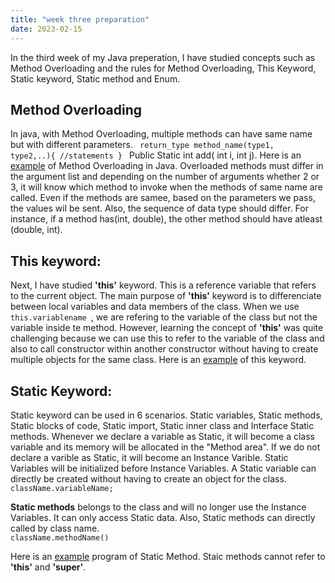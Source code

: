 ```yaml
---
title: "week three preparation"
date: 2023-02-15
---
```


In the third week of my Java preperation, I have studied concepts such as Method Overloading and the rules for Method Overloading, This Keyword, Static keyword, Static method and Enum.

## Method Overloading ##

In java, with Method Overloading, multiple methods can have same name but with different parameters.
<code>
  return_type method_name(type1, type2,..){ 
  //statements 
  } 
</code> 
Public Static int add( int i, int j). Here is an [example](https://github.com/jaswanthkasani/LearningBlog/blob/main/program/methodOverloading.java) of Method Overloading in Java. Overloaded methods must differ in the argument list and depending on the number of arguments whether 2 or 3, it will know which method to invoke when the methods of same name are called. Even if the methods are samee, based on the parameters we pass, the values wil be sent. Also, the sequence of data type should differ. For instance, if a method has(int, double), the other method should have atleast (double, int).

## This keyword: ##
Next, I have studied **'this'** keyword. This is a reference variable that refers to the current object. The main purpose of **'this'** keyword is to differenciate between local variables and data members of the class. When we use <code> this.variablename </code>, we are refering to the variable of the class but not the variable inside te method. However, learning the concept of **'this'** was quite challenging because we can use this to refer to the variable of the class and also to call constructor within another constructor without having to create multiple objects for the same class. Here is an [example](https://github.com/jaswanthkasani/LearningBlog/blob/main/program/this_keyword.java) of this keyword.

## Static Keyword: ##
Static keyword can be used in 6 scenarios. Static variables, Static methods, Static blocks of code, Static import, Static inner class and Interface Static methods. Whenever we declare a variable as Static, it will become a class variable and its memory will be allocated in the "Method area". If we do not declare a varible as Static, it will become an Instance Varible. Static Variables will be initialized before Instance Variables. A Static variable can directly be created without having to create an object for the class.
<code>
  className.variableName;
 </code>
 
 **Static methods** belongs to the class and will no longer use the Instance Variables. It can only access Static data. Also, Static methods can directly called by class name.
<code>
  className.methodName()
 </code>

Here is an [example](https://github.com/jaswanthkasani/LearningBlog/blob/main/program/StaticMethod.java) program of Static Method. Staic methods cannot refer to **'this'** and **'super'**.
